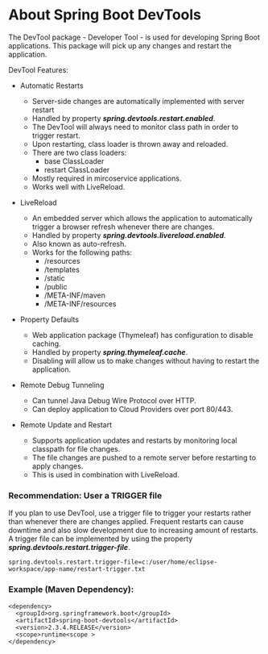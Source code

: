 # About Spring Boot DevTools

The DevTool package - Developer Tool - is used for developing Spring Boot applications. 
This package will pick up any changes and restart the application. 

DevTool Features:
- Automatic Restarts
  * Server-side changes are automatically implemented with server restart
  * Handled by property _**spring.devtools.restart.enabled**_.
  * The DevTool will always need to monitor class path in order to trigger restart. 
  * Upon restarting, class loader is thrown away and reloaded. 
  * There are two class loaders:
    * base ClassLoader
    * restart ClassLoader
  * Mostly required in mircoservice applications. 
  * Works well with LiveReload.

- LiveReload
  * An embedded server which allows the application to automatically trigger a browser refresh whenever there are changes.
  * Handled by property _**spring.devtools.livereload.enabled**_.
  * Also known as auto-refresh. 
  * Works for the following paths:
    * /resources
    * /templates
    * /static
    * /public
    * /META-INF/maven
    * /META-INF/resources

- Property Defaults
  * Web application package (Thymeleaf) has configuration to disable caching. 
  * Handled by property _**spring.thymeleaf.cache**_.
  * Disabling will allow us to make changes without having to restart the application.   

- Remote Debug Tunneling
  * Can tunnel Java Debug Wire Protocol over HTTP.
  * Can deploy application to Cloud Providers over port 80/443. 

- Remote Update and Restart
  * Supports application updates and restarts by monitoring local classpath for file changes. 
  * The file changes are pushed to a remote server before restarting to apply changes. 
  * This is used in combination with LiveReload. 

### Recommendation: User a TRIGGER file
If you plan to use DevTool, use a trigger file to trigger your restarts rather than whenever there are changes applied. 
Frequent restarts can cause downtime and also slow development due to increasing amount of restarts. 
A trigger file can be implemented by using the property _**spring.devtools.restart.trigger-file**_.
```:
spring.devtools.restart.trigger-file=c:/user/home/eclipse-workspace/app-name/restart-trigger.txt  
```

### Example (Maven Dependency):
```:
<dependency>
  <groupId>org.springframework.boot</groupId>
  <artifactId>spring-boot-devtools</artifactId>
  <version>2.3.4.RELEASE</version>
  <scope>runtime<scope >  
</dependency>
```
